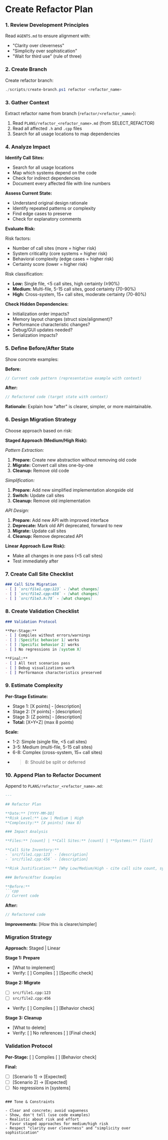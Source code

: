 # Create Refactor Plan

### 1. Review Development Principles

Read `AGENTS.md` to ensure alignment with:
- "Clarity over cleverness"
- "Simplicity over sophistication"
- "Wait for third use" (rule of three)

### 2. Create Branch

Create refactor branch:
```powershell
./scripts/create-branch.ps1 refactor <refactor_name>
```

### 3. Gather Context

Extract refactor name from branch (`refactor/<refactor_name>`):

1. Read `PLANS/refactor_<refactor_name>.md` (from SELECT_REFACTOR)
2. Read all affected `.h` and `.cpp` files
3. Search for all usage locations to map dependencies

### 4. Analyze Impact

**Identify Call Sites:**
- Search for all usage locations
- Map which systems depend on the code
- Check for indirect dependencies
- Document every affected file with line numbers

**Assess Current State:**
- Understand original design rationale
- Identify repeated patterns or complexity
- Find edge cases to preserve
- Check for explanatory comments

**Evaluate Risk:**

Risk factors:
- Number of call sites (more = higher risk)
- System criticality (core systems = higher risk)
- Behavioral complexity (edge cases = higher risk)
- Certainty score (lower = higher risk)

Risk classification:
- **Low:** Single file, <5 call sites, high certainty (≥90%)
- **Medium:** Multi-file, 5-15 call sites, good certainty (70-90%)
- **High:** Cross-system, 15+ call sites, moderate certainty (70-80%)

**Check Hidden Dependencies:**
- Initialization order impacts?
- Memory layout changes (struct size/alignment)?
- Performance characteristic changes?
- Debug/GUI updates needed?
- Serialization impacts?

### 5. Define Before/After State

Show concrete examples:

**Before:**
```cpp
// Current code pattern (representative example with context)
```

**After:**
```cpp
// Refactored code (target state with context)
```

**Rationale:** Explain how "after" is clearer, simpler, or more maintainable.

### 6. Design Migration Strategy

Choose approach based on risk:

**Staged Approach (Medium/High Risk):**

*Pattern Extraction:*
1. **Prepare:** Create new abstraction without removing old code
2. **Migrate:** Convert call sites one-by-one
3. **Cleanup:** Remove old code

*Simplification:*
1. **Prepare:** Add new simplified implementation alongside old
2. **Switch:** Update call sites
3. **Cleanup:** Remove old implementation

*API Design:*
1. **Prepare:** Add new API with improved interface
2. **Deprecate:** Mark old API deprecated, forward to new
3. **Migrate:** Update call sites
4. **Cleanup:** Remove deprecated API

**Linear Approach (Low Risk):**
- Make all changes in one pass (<5 call sites)
- Test immediately after

### 7. Create Call Site Checklist

```markdown
### Call Site Migration
- [ ] `src/file1.cpp:123` - [what changes]
- [ ] `src/file2.cpp:456` - [what changes]
- [ ] `src/file3.h:78` - [what changes]
```

### 8. Create Validation Checklist

```markdown
### Validation Protocol

**Per-Stage:**
- [ ] Compiles without errors/warnings
- [ ] [Specific behavior 1] works
- [ ] [Specific behavior 2] works
- [ ] No regressions in [system X]

**Final:**
- [ ] All test scenarios pass
- [ ] Debug visualizations work
- [ ] Performance characteristics preserved
```

### 9. Estimate Complexity

**Per-Stage Estimate:**
- Stage 1: [X points] - [description]
- Stage 2: [Y points] - [description]
- Stage 3: [Z points] - [description]
- **Total:** [X+Y+Z] (max 8 points)

**Scale:**
- 1-2: Simple (single file, <5 call sites)
- 3-5: Medium (multi-file, 5-15 call sites)
- 6-8: Complex (cross-system, 15+ call sites)
- >8: Should be split or deferred

### 10. Append Plan to Refactor Document

Append to `PLANS/refactor_<refactor_name>.md`:

```markdown
---

## Refactor Plan

**Date:** [YYYY-MM-DD]
**Risk Level:** Low | Medium | High
**Complexity:** [X points] (max 8)

### Impact Analysis

**Files:** [count] | **Call Sites:** [count] | **Systems:** [list]

**Call Site Inventory:**
- `src/file1.cpp:123` - [description]
- `src/file2.cpp:456` - [description]

**Risk Justification:** [Why Low/Medium/High - cite call site count, system criticality, certainty]

### Before/After Examples

**Before:**
```cpp
// Current code
```

**After:**
```cpp
// Refactored code
```

**Improvements:** [How this is clearer/simpler]

### Migration Strategy

**Approach:** Staged | Linear

**Stage 1: Prepare**
- [What to implement]
- Verify: [ ] Compiles [ ] [Specific check]

**Stage 2: Migrate**
- [ ] `src/file1.cpp:123`
- [ ] `src/file2.cpp:456`
- Verify: [ ] Compiles [ ] [Behavior check]

**Stage 3: Cleanup**
- [What to delete]
- Verify: [ ] No references [ ] [Final check]

### Validation Protocol

**Per-Stage:** [ ] Compiles [ ] [Behavior check]

**Final:**
- [ ] [Scenario 1] → [Expected]
- [ ] [Scenario 2] → [Expected]
- [ ] No regressions in [systems]
```

### Tone & Constraints

- Clear and concrete; avoid vagueness
- Show, don't tell (use code examples)
- Realistic about risk and effort
- Favor staged approaches for medium/high risk
- Respect "clarity over cleverness" and "simplicity over sophistication"
